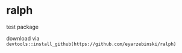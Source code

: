 # ralph
test package


download via `devtools::install_github(https://github.com/eyarzebinski/ralph)`
